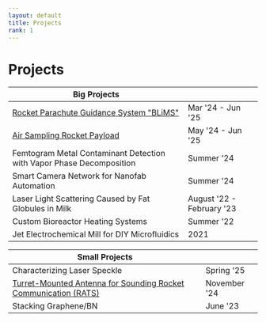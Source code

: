 ```yaml
---
layout: default
title: Projects
rank: 1
---
```


# Projects

| Big Projects    |  |
| -------- | ------- |
| [Rocket Parachute Guidance System "BLiMS"](/projects/blims/blims.html) | Mar '24 - Jun '25 |
| [Air Sampling Rocket Payload](/projects/payload_2025/payload_2025.html) | May '24 - Jun '25 |
| Femtogram Metal Contaminant Detection with Vapor Phase Decomposition | Summer '24 |
| Smart Camera Network for Nanofab Automation| Summer '24 |
| Laser Light Scattering Caused by Fat Globules in Milk | August '22 - February '23 |
| Custom Bioreactor Heating Systems | Summer '22 |
| Jet Electrochemical Mill for DIY Microfluidics | 2021 |



| Small Projects    |  |
| -------- | ------- |
| Characterizing Laser Speckle | Spring '25 |
| [Turret-Mounted Antenna for Sounding Rocket Communication (RATS)](/projects/rats/rats.html) | November '24 |
| Stacking Graphene/BN | June '23 |